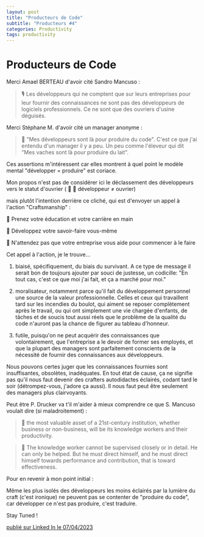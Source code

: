 ```yaml
---
layout: post
title: "Producteurs de Code"
subtitle: "Producteurs #4"
categories: Productivity
tags: productivity
---
```

# Producteurs de Code

Merci Amael BERTEAU d'avoir cité Sandro Mancuso :

> 🎙 Les développeurs qui ne comptent que sur leurs entreprises pour leur fournir des connaissances ne sont pas des développeurs de logiciels professionnels. Ce ne sont que des ouvriers d'usine déguisés.
<!--more-->

Merci Stéphane M. d'avoir cité un manager anonyme :

> 🎤 "Mes développeurs sont là pour produire du code". C'est ce que j'ai entendu d'un manager il y a peu. Un peu comme l'éleveur qui dit "Mes vaches sont là pour produire du lait".

Ces assertions m'intéressent car elles montrent à quel point le modèle mental "développer = produire" est coriace.

Mon propos n'est pas de considérer ici le déclassement des développeurs vers le statut d'ouvrier ( 🤫 🚨 développeur ≠ ouvrier)

 mais plutôt l'intention derrière ce cliché, qui est d'envoyer un appel à l'action "Craftsmanship" :

📯 Prenez votre éducation et votre carrière en main 

📣 Développez votre savoir-faire vous-même

📡 N'attendez pas que votre entreprise vous aide pour commencer à le faire

Cet appel à l'action, je le trouve…

1) biaisé, spécifiquement, du biais du survivant. A ce type de message il serait bon de toujours ajouter par souci de justesse, un codicille: "En tout cas, c'est ce que moi j'ai fait, et ça a marché pour moi." 

2) moralisateur, notamment parce qu'il fait du développement personnel une source de la valeur professionnelle. Celles et ceux qui travaillent tard sur les incendies du boulot, qui aiment se reposer complètement après le travail, ou qui ont simplement une vie chargée d'enfants, de tâches et de soucis tout aussi réels que le problème de la qualité du code n'auront pas la chance de figurer au tableau d'honneur.

3) futile, puisqu'on ne peut acquérir des connaissances que volontairement, que l'entreprise a le devoir de former ses employés, et que la plupart des managers sont parfaitement conscients de la nécessité de fournir des connaissances aux développeurs. 

Nous pouvons certes juger que les connaissances fournies sont insuffisantes, obsolètes, inadéquates. En tout état de cause, ça ne signifie pas qu'il nous faut devenir des crafters autodidactes éclairés, codant tard le soir (détrompez-vous, j'adore ça aussi). Il nous faut peut être seulement des managers plus clairvoyants.

Peut être P. Drucker va t'il m'aider à mieux comprendre ce que S. Mancuso voulait dire (si maladroitement) :

> 📖 the most valuable asset of a 21st-century institution, whether business or non-business, will be its knowledge workers and their productivity.

> 📖 The knowledge worker cannot be supervised closely or in detail. He can only be helped. But he must direct himself, and he must direct himself towards performance and contribution, that is toward effectiveness.

Pour en revenir à mon point initial : 

Même les plus isolés des développeurs les moins éclairés par la lumière du craft (c'est ironique) ne peuvent pas se contenter de "produire du code", car développer ce n'est pas produire, c'est traduire. 

Stay Tuned !


[publié sur Linked In le 07/04/2023](https://www.linkedin.com/posts/christophe-thibaut-35b4657_craftsmanship-activity-7049980581530464256-75V9?utm_source=share&utm_medium=member_desktop)
